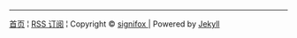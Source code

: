 <footer class="lost-footer">
<div>
    <hr/>
    <span class="alignleft">
       <a href="/" title="{{ site.title }}"><i class="icon-home"></i>首页</a> &brvbar; 
       <a href="/atom.xml"><i class="icon-rss"></i>RSS 订阅</a> &brvbar; 
    </span>
    <span class="alignright">Copyright &copy <a href="/about.html">signifox </a>| Powered by <a href="https://github.com/mojombo/jekyll">Jekyll </span>
</div>
</footer>
